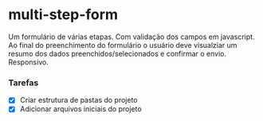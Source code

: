 # multi-step-form
Um formulário de várias etapas. Com validação dos campos em javascript. Ao final do preenchimento do formulário o usuário deve visualziar um resumo dos dados preenchidos/selecionados e confirmar o envio. Responsivo.


### Tarefas 

- [X] Criar estrutura de pastas do projeto
- [X] Adicionar arquivos iniciais do projeto
